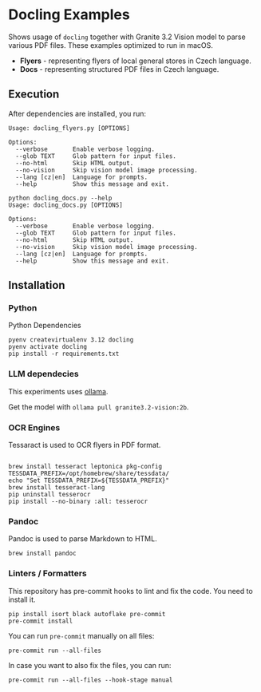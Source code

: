 # Docling Examples

Shows usage of `docling` together with Granite 3.2 Vision model to parse various PDF files.
These examples optimized to run in macOS.

- **Flyers** - representing flyers of local general stores in Czech language.
- **Docs** - representing structured PDF files in Czech language.

## Execution

After dependencies are installed, you run:

```
Usage: docling_flyers.py [OPTIONS]

Options:
  --verbose       Enable verbose logging.
  --glob TEXT     Glob pattern for input files.
  --no-html       Skip HTML output.
  --no-vision     Skip vision model image processing.
  --lang [cz|en]  Language for prompts.
  --help          Show this message and exit.
```

```
python docling_docs.py --help
Usage: docling_docs.py [OPTIONS]

Options:
  --verbose       Enable verbose logging.
  --glob TEXT     Glob pattern for input files.
  --no-html       Skip HTML output.
  --no-vision     Skip vision model image processing.
  --lang [cz|en]  Language for prompts.
  --help          Show this message and exit.
```

## Installation

### Python

Python Dependencies

```
pyenv createvirtualenv 3.12 docling
pyenv activate docling
pip install -r requirements.txt
```

### LLM dependecies

This experiments uses [ollama](https://ollama.com).

Get the model with `ollama pull granite3.2-vision:2b`.

### OCR Engines

Tessaract is used to OCR flyers in PDF format.

```

brew install tesseract leptonica pkg-config
TESSDATA_PREFIX=/opt/homebrew/share/tessdata/
echo "Set TESSDATA_PREFIX=${TESSDATA_PREFIX}"
brew install tesseract-lang
pip uninstall tesserocr
pip install --no-binary :all: tesserocr

```

### Pandoc

Pandoc is used to parse Markdown to HTML.

```
brew install pandoc
```

### Linters / Formatters

This repository has pre-commit hooks to lint and fix the code. You need to install it.

```
pip install isort black autoflake pre-commit
pre-commit install
```

You can run `pre-commit` manually on all files:

```
pre-commit run --all-files
```

In case you want to also fix the files, you can run:

```
pre-commit run --all-files --hook-stage manual
```
